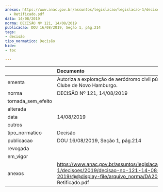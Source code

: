 ```yaml
---
anexos: https://www.anac.gov.br/assuntos/legislacao/legislacao-1/decisoes/2019/decisao-no-121-14-08-2019/@@display-file/arquivo_norma/DA2019-0121
  - Retificado.pdf
data: 14/08/2019
norma: DECISÃO Nº 121, 14/08/2019
publicacao: DOU 16/08/2019, Seção 1, pág.214
tags:
- decisão
tipo_normatico: Decisão
hide: 
- toc 
 
---
```


|                    | Documento                                                                                                                                                  |
|:-------------------|:-----------------------------------------------------------------------------------------------------------------------------------------------------------|
| ementa             | Autoriza a exploração de aeródromo civil público - Aero Clube de Novo Hamburgo.                                                                            |
| norma              | DECISÃO Nº 121, 14/08/2019                                                                                                                                 |
| tornada_sem_efeito |                                                                                                                                                            |
| alterada           |                                                                                                                                                            |
| data               | 14/08/2019                                                                                                                                                 |
| outros             |                                                                                                                                                            |
| tipo_normatico     | Decisão                                                                                                                                                    |
| publicacao         | DOU 16/08/2019, Seção 1, pág.214                                                                                                                           |
| revogada           |                                                                                                                                                            |
| em_vigor           |                                                                                                                                                            |
| anexos             | https://www.anac.gov.br/assuntos/legislacao/legislacao-1/decisoes/2019/decisao-no-121-14-08-2019/@@display-file/arquivo_norma/DA2019-0121 - Retificado.pdf |